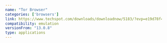```yaml
---
name: "Tor Browser"
categories: ['browsers']
link: https://www.techspot.com/downloads/downloadnow/5183/?evp=e19d78f472c7637e1243adc039972774&file=5613
compatibility: emulation
versionFrom: "13.0.8"
type: applications
---
```


